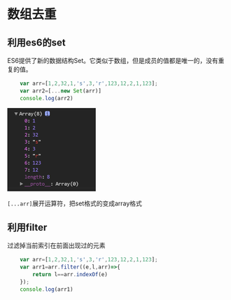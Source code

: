 # 数组去重

## 利用es6的set

ES6提供了新的数据结构Set。它类似于数组，但是成员的值都是唯一的，没有重复的值。

```js
	var arr=[1,2,32,1,'s',3,'r',123,12,2,1,123];
	var arr2=[...new Set(arr)]
	console.log(arr2) 
```
![Array(8)](./unique.jpg)

`[...arr]`展开运算符，把set格式的变成array格式

## 利用filter

过滤掉当前索引在前面出现过的元素

```js
	var arr=[1,2,32,1,'s',3,'r',123,12,2,1,123];
	var arr1=arr.filter((e,l,arr)=>{
		return l==arr.indexOf(e)
	});
	console.log(arr1)
``` 

